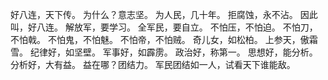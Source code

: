 好八连，天下传。
为什么？意志坚。
为人民，几十年。
拒腐蚀，永不沾。
因此叫，好八连。
解放军，要学习。
全军民，要自立。
不怕压，不怕迫。
不怕刀，不怕戟。
不怕鬼，不怕魅。
不怕帝，不怕贼。
奇儿女，如松柏。
上参天，傲霜雪。
纪律好，如坚壁。
军事好，如霹雳。
政治好，称第一。
思想好，能分析。
分析好，大有益。
益在哪？团结力。
军民团结如一人，试看天下谁能敌。